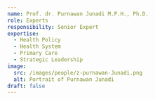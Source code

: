 ```yaml
---
name: Prof. dr. Purnawan Junadi M.P.H., Ph.D.
role: Experts
responsibility: Senior Expert
expertise:
  - Health Policy
  - Health System
  - Primary Care
  - Strategic Leadership
image:
  src: /images/people/z-purnawan-Junadi.png
  alt: Portrait of Purnawan Junadi
draft: false
---
```

